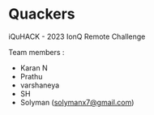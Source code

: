 # Quackers

iQuHACK - 2023 IonQ Remote Challenge

Team members : 
- Karan N
- Prathu
- varshaneya
- SH
- Solyman (solymanx7@gmail.com)

